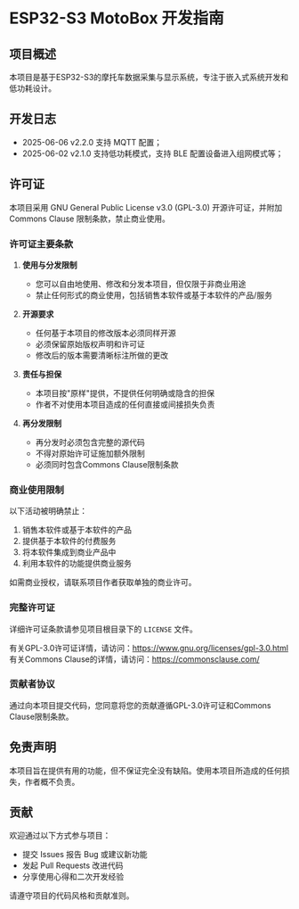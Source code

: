 # ESP32-S3 MotoBox 开发指南

## 项目概述
本项目是基于ESP32-S3的摩托车数据采集与显示系统，专注于嵌入式系统开发和低功耗设计。

## 开发日志
- 2025-06-06 v2.2.0 支持 MQTT 配置；
- 2025-06-02 v2.1.0 支持低功耗模式，支持 BLE 配置设备进入组网模式等；

## 许可证

本项目采用 GNU General Public License v3.0 (GPL-3.0) 开源许可证，并附加 Commons Clause 限制条款，禁止商业使用。

### 许可证主要条款

1. **使用与分发限制**
   - 您可以自由地使用、修改和分发本项目，但仅限于非商业用途
   - 禁止任何形式的商业使用，包括销售本软件或基于本软件的产品/服务

2. **开源要求**
   - 任何基于本项目的修改版本必须同样开源
   - 必须保留原始版权声明和许可证
   - 修改后的版本需要清晰标注所做的更改

3. **责任与担保**
   - 本项目按"原样"提供，不提供任何明确或隐含的担保
   - 作者不对使用本项目造成的任何直接或间接损失负责

4. **再分发限制**
   - 再分发时必须包含完整的源代码
   - 不得对原始许可证施加额外限制
   - 必须同时包含Commons Clause限制条款

### 商业使用限制

以下活动被明确禁止：

1. 销售本软件或基于本软件的产品
2. 提供基于本软件的付费服务
3. 将本软件集成到商业产品中
4. 利用本软件的功能提供商业服务

如需商业授权，请联系项目作者获取单独的商业许可。

### 完整许可证

详细许可证条款请参见项目根目录下的 `LICENSE` 文件。

有关GPL-3.0许可证详情，请访问：https://www.gnu.org/licenses/gpl-3.0.html
有关Commons Clause的详情，请访问：https://commonsclause.com/

### 贡献者协议

通过向本项目提交代码，您同意将您的贡献遵循GPL-3.0许可证和Commons Clause限制条款。

## 免责声明

本项目旨在提供有用的功能，但不保证完全没有缺陷。使用本项目所造成的任何损失，作者概不负责。

## 贡献

欢迎通过以下方式参与项目：
- 提交 Issues 报告 Bug 或建议新功能
- 发起 Pull Requests 改进代码
- 分享使用心得和二次开发经验

请遵守项目的代码风格和贡献准则。


